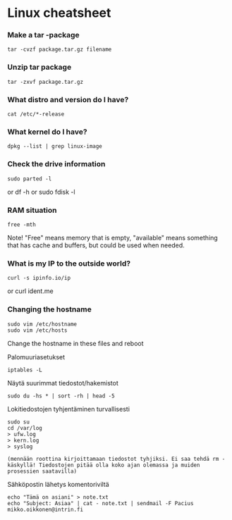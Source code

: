 # Linux cheatsheet


### Make a tar -package
 	tar -cvzf package.tar.gz filename

### Unzip tar package
	tar -zxvf package.tar.gz

### What distro and version do I have?
	cat /etc/*-release

### What kernel do I have?
	dpkg --list | grep linux-image

### Check the drive information
	sudo parted -l
or
	df -h
or
	sudo fdisk -l

### RAM situation
	free -mth

Note! "Free" means memory that is empty, "available" means something that has cache and buffers, but could be used when needed.

### What is my IP to the outside world?
	curl -s ipinfo.io/ip
or
	curl ident.me
	
### Changing the hostname

	sudo vim /etc/hostname
	sudo vim /etc/hosts

Change the hostname in these files and reboot



Palomuuriasetukset

	iptables -L


Näytä suurimmat tiedostot/hakemistot

	sudo du -hs * | sort -rh | head -5


Lokitiedostojen tyhjentäminen turvallisesti

	sudo su
	cd /var/log
	> ufw.log
	> kern.log
	> syslog

	(mennään roottina kirjoittamaan tiedostot tyhjiksi. Ei saa tehdä rm -käskyllä! Tiedostojen pitää olla koko ajan olemassa ja muiden prosessien saatavilla)


Sähköpostin lähetys komentoriviltä

	echo "Tämä on asiani" > note.txt
	echo "Subject: Asiaa" | cat - note.txt | sendmail -F Pacius mikko.oikkonen@intrin.fi









